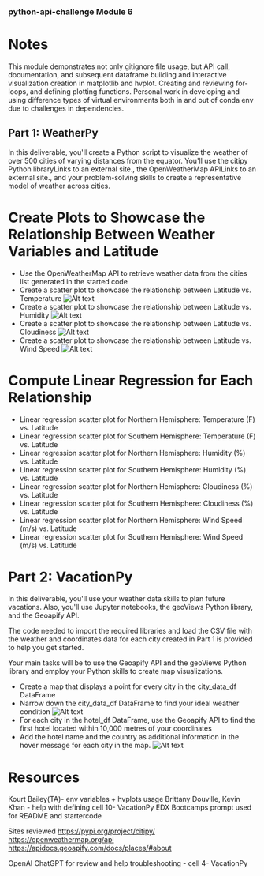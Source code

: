 ### python-api-challenge Module 6

# Notes 
This module demonstrates not only gitignore file usage, but API call, documentation, and subsequent dataframe building and interactive visualization creation in matplotlib and hvplot. Creating and reviewing for-loops, and defining plotting functions.  Personal work in developing and using difference types of virtual environments both in and out of conda env due to challenges in dependencies.  


## Part 1: WeatherPy
In this deliverable, you'll create a Python script to visualize the weather of over 500 cities of varying distances from the equator. You'll use the citipy Python libraryLinks to an external site., the OpenWeatherMap APILinks to an external site., and your problem-solving skills to create a representative model of weather across cities.

# Create Plots to Showcase the Relationship Between Weather Variables and Latitude
- Use the OpenWeatherMap API to retrieve weather data from the cities list generated in the started code
- Create a scatter plot to showcase the relationship between Latitude vs. Temperature
![Alt text](output_date/Lat_vs_Temperature.png)
- Create a scatter plot to showcase the relationship between Latitude vs. Humidity
![Alt text](output_date/Lat_vs_Humidity.png)
- Create a scatter plot to showcase the relationship between Latitude vs. Cloudiness
![Alt text](output_date/Lat_vs_Cloudiness.png)
- Create a scatter plot to showcase the relationship between Latitude vs. Wind Speed
![Alt text](output_date/Lat_vs_Windspeed.png)

# Compute Linear Regression for Each Relationship
- Linear regression scatter plot for Northern Hemisphere: Temperature (F) vs. Latitude
- Linear regression scatter plot for Southern Hemisphere: Temperature (F) vs. Latitude
- Linear regression scatter plot for Northern Hemisphere: Humidity (%) vs. Latitude
- Linear regression scatter plot for Southern Hemisphere: Humidity (%) vs. Latitude 
- Linear regression scatter plot for Northern Hemisphere: Cloudiness (%) vs. Latitude 
- Linear regression scatter plot for Southern Hemisphere: Cloudiness (%) vs. Latitude 
- Linear regression scatter plot for Northern Hemisphere: Wind Speed (m/s) vs. Latitude 
- Linear regression scatter plot for Southern Hemisphere: Wind Speed (m/s) vs. Latitude 


# Part 2: VacationPy
In this deliverable, you'll use your weather data skills to plan future vacations. Also, you'll use Jupyter notebooks, the geoViews Python library, and the Geoapify API.

The code needed to import the required libraries and load the CSV file with the weather and coordinates data for each city created in Part 1 is provided to help you get started.

Your main tasks will be to use the Geoapify API and the geoViews Python library and employ your Python skills to create map visualizations.

- Create a map that displays a point for every city in the city_data_df DataFrame 
- Narrow down the city_data_df DataFrame to find your ideal weather condition
![Alt text](output_date/Ideal_locations.png)
- For each city in the hotel_df DataFrame, use the Geoapify API to find the first hotel located within 10,000 metres of your coordinates
- Add the hotel name and the country as additional information in the hover message for each city in the map.
![Alt text](output_date/Ideal_vacation.png)

# Resources
Kourt Bailey(TA)- env variables + hvplots usage
Brittany Douville, Kevin Khan - help with defining cell 10-  VacationPy
EDX Bootcamps prompt used for README and startercode 

Sites reviewed 
https://pypi.org/project/citipy/
https://openweathermap.org/api
https://apidocs.geoapify.com/docs/places/#about

OpenAI ChatGPT for review and help troubleshooting - cell 4- VacationPy
